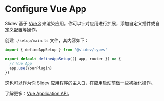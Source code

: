 # Configure Vue App

<Environment type="client" />

Slidev 基于 [Vue 3](https://v3.vuejs.org/) 来渲染应用。你可以针对应用进行扩展，添加自定义插件或自定义配置等操作。

创建 `./setup/main.ts` 文件，其内容如下：

```ts twoslash
import { defineAppSetup } from '@slidev/types'

export default defineAppSetup(({ app, router }) => {
  // Vue App
  app.use(YourPlugin)
})
```

这也可以作为你 Slidev 应用程序的主入口，在应用启动前做一些初始化操作。

了解更多：[Vue Application API](https://v3.vuejs.org/api/application-api.html#component)。

